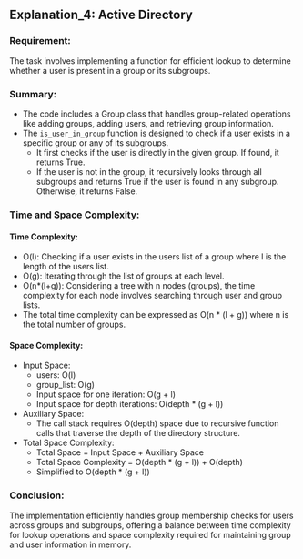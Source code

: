 ## Explanation_4: Active Directory

### Requirement:
The task involves implementing a function for efficient lookup to determine whether a user is present in a group or its subgroups.

### Summary:
- The code includes a Group class that handles group-related operations like adding groups, adding users, and retrieving group information.
- The `is_user_in_group` function is designed to check if a user exists in a specific group or any of its subgroups.
    - It first checks if the user is directly in the given group. If found, it returns True.
    - If the user is not in the group, it recursively looks through all subgroups and returns True if the user is found in any subgroup. Otherwise, it returns False.

### Time and Space Complexity:
#### Time Complexity:
- O(l): Checking if a user exists in the users list of a group where l is the length of the users list.
- O(g): Iterating through the list of groups at each level.
- O(n*(l+g)): Considering a tree with n nodes (groups), the time complexity for each node involves searching through user and group lists.
- The total time complexity can be expressed as O(n * (l + g)) where n is the total number of groups.

#### Space Complexity:
- Input Space:
    - users: O(l)
    - group_list: O(g)
    - Input space for one iteration: O(g + l)
    - Input space for depth iterations: O(depth * (g + l))
- Auxiliary Space:
    - The call stack requires O(depth) space due to recursive function calls that traverse the depth of the directory structure.
- Total Space Complexity:
    - Total Space = Input Space + Auxiliary Space
    - Total Space Complexity = O(depth * (g + l)) + O(depth)
    - Simplified to O(depth * (g + l))

### Conclusion:
The implementation efficiently handles group membership checks for users across groups and subgroups, offering a balance between time complexity for lookup operations and space complexity required for maintaining group and user information in memory.